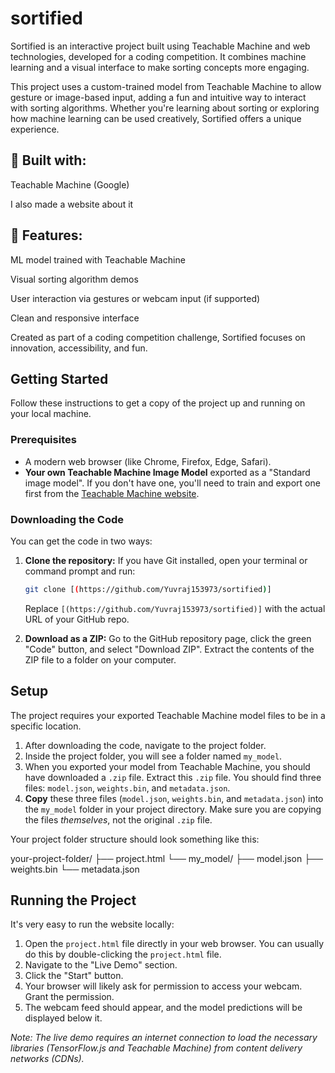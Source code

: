 # sortified
Sortified is an interactive project built using Teachable Machine and web technologies, developed for a coding competition. It combines machine learning and a visual interface to make sorting concepts more engaging.

This project uses a custom-trained model from Teachable Machine to allow gesture or image-based input, adding a fun and intuitive way to interact with sorting algorithms. Whether you're learning about sorting or exploring how machine learning can be used creatively, Sortified offers a unique experience.

## 🔧 Built with:
Teachable Machine (Google)

I also made a website about it

## 🚀 Features:
ML model trained with Teachable Machine

Visual sorting algorithm demos

User interaction via gestures or webcam input (if supported)

Clean and responsive interface

Created as part of a coding competition challenge, Sortified focuses on innovation, accessibility, and fun.

## Getting Started

Follow these instructions to get a copy of the project up and running on your local machine.

### Prerequisites

* A modern web browser (like Chrome, Firefox, Edge, Safari).
* **Your own Teachable Machine Image Model** exported as a "Standard image model". If you don't have one, you'll need to train and export one first from the [Teachable Machine website](https://teachablemachine.withgoogle.com/).

### Downloading the Code

You can get the code in two ways:

1.  **Clone the repository:** If you have Git installed, open your terminal or command prompt and run:
    ```bash
    git clone [(https://github.com/Yuvraj153973/sortified)]
    ```
    Replace `[(https://github.com/Yuvraj153973/sortified)]` with the actual URL of your GitHub repo.

2.  **Download as a ZIP:** Go to the GitHub repository page, click the green "Code" button, and select "Download ZIP". Extract the contents of the ZIP file to a folder on your computer.

## Setup

The project requires your exported Teachable Machine model files to be in a specific location.

1.  After downloading the code, navigate to the project folder.
2.  Inside the project folder, you will see a folder named `my_model`.
3.  When you exported your model from Teachable Machine, you should have downloaded a `.zip` file. Extract this `.zip` file. You should find three files: `model.json`, `weights.bin`, and `metadata.json`.
4.  **Copy** these three files (`model.json`, `weights.bin`, and `metadata.json`) into the `my_model` folder in your project directory. Make sure you are copying the files *themselves*, not the original `.zip` file.

Your project folder structure should look something like this:

your-project-folder/
├── project.html
└── my_model/
├── model.json
├── weights.bin
└── metadata.json


## Running the Project

It's very easy to run the website locally:

1.  Open the `project.html` file directly in your web browser. You can usually do this by double-clicking the `project.html` file.
2.  Navigate to the "Live Demo" section.
3.  Click the "Start" button.
4.  Your browser will likely ask for permission to access your webcam. Grant the permission.
5.  The webcam feed should appear, and the model predictions will be displayed below it.

*Note: The live demo requires an internet connection to load the necessary libraries (TensorFlow.js and Teachable Machine) from content delivery networks (CDNs).*
